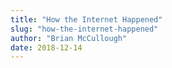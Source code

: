 ```yaml
---
title: "How the Internet Happened"
slug: "how-the-internet-happened"
author: "Brian McCullough"
date: 2018-12-14
---
```

